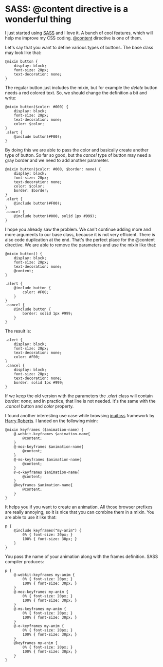 # SASS: @content directive is a wonderful thing

I just started using [SASS](http://sass-lang.com/) and I love it. A bunch of cool features, which will help me improve my CSS coding. [@content](http://sass-lang.com/docs/yardoc/file.SASS_REFERENCE.html#mixin-content) directive is one of them.

Let's say that you want to define various types of buttons. The base class may look like that:

	@mixin button {
		display: block;
		font-size: 20px;
		text-decoration: none;
	}

The regular button just includes the mixin, but for example the *delete* button needs a red colored text. So, we should change the definition a bit and write:

	@mixin button($color: #000) {
		display: block;
		font-size: 20px;
		text-decoration: none;
		color: $color;
	}
	.alert {
		@include button(#F00);
	}

By doing this we are able to pass the color and basically create another type of button. So far so good, but the *cancel* type of button may need a gray border and we need to add another parameter.

	@mixin button($color: #000, $border: none) {
		display: block;
		font-size: 20px;
		text-decoration: none;
		color: $color;
		border: $border;
	}
	.alert {
		@include button(#F00);
	}
	.cancel {
		@include button(#000, solid 1px #999);
	}

I hope you already saw the problem. We can't continue adding more and more arguments to our base class, because it is not very efficient. There is also code duplication at the end. That's the perfect place for the @content directive. We are able to remove the parameters and use the mixin like that:

	@mixin button() {
		display: block;
		font-size: 20px;
		text-decoration: none;
		@content;
	}

	.alert {
		@include button {
			color: #F00;
		}
	}
	.cancel {
		@include button {
			border: solid 1px #999;
		}	
	}

The result is:

	.alert {
		display: block;
		font-size: 20px;
		text-decoration: none;
		color: #F00;
	}
	.cancel {
		display: block;
		font-size: 20px;
		text-decoration: none;
		border: solid 1px #999;
	}

If we keep the old version with the parameters the *.alert* class will contain *border: none;* and in practice, that line is not needed. It's the same with the *.cancel* button and *color* property.

I found another interesting use case  while browsing [inuitcss](http://inuitcss.com/) framework by [Harry Roberts](http://csswizardry.com/). I landed on the following mixin:

	@mixin keyframes ($animation-name) {
	    @-webkit-keyframes $animation-name{
	        @content;
	    }
	    @-moz-keyframes $animation-name{
	        @content;
	    }
	    @-ms-keyframes $animation-name{
	        @content;
	    }
	    @-o-keyframes $animation-name{
	        @content;
	    }
	    @keyframes $animation-name{
	        @content;
	    }
	}

It helps you if you want to create an [animation](http://krasimirtsonev.com/blog/article/Introduction-to-animations-in-HTML-css3-transitions-keyframes). All those browser prefixes are really annoying, so it is nice that you can combine them in a mixin. You are able to use it like that:

	p {
		@include keyframes("my-anim") {
			0% { font-size: 20px; }
			100% { font-size: 30px; }
		}
	}

You pass the name of your animation along with the frames definition. SASS compiler produces:

	p {
		@-webkit-keyframes my-anim {
			0% { font-size: 20px; }
			100% { font-size: 30px; }
		}
		@-moz-keyframes my-anim {
			0% { font-size: 20px; }
			100% { font-size: 30px; }
		}
		@-ms-keyframes my-anim {
			0% { font-size: 20px; }
			100% { font-size: 30px; }
		}
		@-o-keyframes my-anim {
			0% { font-size: 20px; }
			100% { font-size: 30px; }
		}
		@keyframes my-anim {
			0% { font-size: 20px; }
			100% { font-size: 30px; }
		}
	}